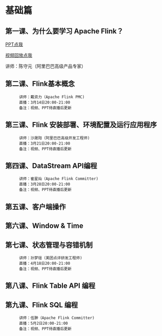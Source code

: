 # 基础篇

## 第一课、为什么要学习 Apache Flink？

 [PPT点我](https://files.alicdn.com/tpsservice/2752eebad6e865a75cf51ec77c239d66.pdf)
 
 [视频回放点我](https://www.bilibili.com/video/av45615081/)
 
 讲师：陈守元（阿里巴巴高级产品专家）
## 第二课、Flink基本概念
          讲师：戴资力（Apache Flink PMC)
          直播：3月14日20:00-21:00
          备注：视频、PPT待直播后更新
## 第三课、Flink 安装部署、环境配置及运行应用程序
          讲师：沙晟阳（阿里巴巴高级开发工程师)
          直播：3月21日20:00-21:00
          备注：视频、PPT待直播后更新
## 第四课、DataStream API编程
          讲师：崔星灿（Apache Flink Committer)
          直播：3月28日20:00-21:00
          备注：视频、PPT待直播后更新
## 第五课、客户端操作
## 第六课、Window & Time
## 第七课、状态管理与容错机制 
          讲师：孙梦瑶（美团点评研发工程师)
          直播：4月18日20:00-21:00
          备注：视频、PPT待直播后更新
## 第八课、Flink Table API 编程 
## 第九课、Flink SQL 编程
          讲师：伍翀（Apache Flink Committer)
          直播：5月2日20:00-21:00
          备注：视频、PPT待直播后更新
